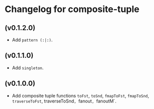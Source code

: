 # Changelog for composite-tuple

## (v0.1.2.0)

* Add `pattern (:|:)`.

## (v0.1.1.0)

* Add `singleton`.

## (v0.1.0.0)

* Add composite tuple functions `toFst`, `toSnd`, `fmapToFst`, `fmapToSnd`, `traverseToFst`, traverseToSnd`, `fanout`, `fanoutM`.
